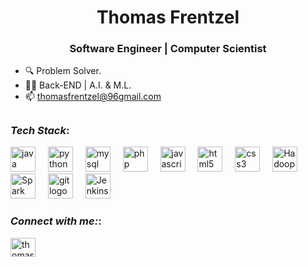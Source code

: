 <h1 align="center">Thomas Frentzel
<h3 align="center">Software Engineer | Computer Scientist</h3>


- 🔍 Problem Solver.
- 🧑‍💻 Back-END | A.I. & M.L.
- 📫 thomasfrentzel@96gmail.com

##

### _Tech Stack_:

<div align="left">
  <img src="https://skillicons.dev/icons?i=java" height="40" alt="java logo"  />
  <img width="12" />
  <img src="https://skillicons.dev/icons?i=py" height="40" alt="python logo"  />
  <img width="12" />
  <img src="https://skillicons.dev/icons?i=mysql" height="40" alt="mysql logo"  />
  <img width="12" />
  <img src="https://skillicons.dev/icons?i=php" height="40" alt="php logo"  />
  <img width="12" />
  <img src="https://skillicons.dev/icons?i=js" height="40" alt="javascript logo"  />
  <img width="12" />
  <img src="https://skillicons.dev/icons?i=html" height="40" alt="html5 logo"  />
  <img width="12" />
  <img src="https://skillicons.dev/icons?i=css" height="40" alt="css3 logo"  />
  <img width="12" />
  <img src="https://icon.icepanel.io/Technology/svg/Apache-Hadoop.svg" height="40" alt="Hadoop logo" />
  <img width="12" />
  <img src="https://cdn.icon-icons.com/icons2/2699/PNG/512/apache_spark_logo_icon_170560.png" height="40" alt="Spark logo" />
  <img width="12" />
  <img src="https://skillicons.dev/icons?i=git" height="40" alt="git logo"  />
  <img width="12" />
  <img src="https://cdn.icon-icons.com/icons2/2699/PNG/512/jenkins_logo_icon_170552.png" height="40" alt="Jenkins logo" />

</div>



### _Connect with me:_:

<p align="left">
<a href="https://linkedin.com/in/thomas-frentzel" target="blank"><img align="center" src="https://raw.githubusercontent.com/rahuldkjain/github-profile-readme-generator/master/src/images/icons/Social/linked-in-alt.svg" alt="thomas-frentzel" height="30" width="40" /></a>
</p>
